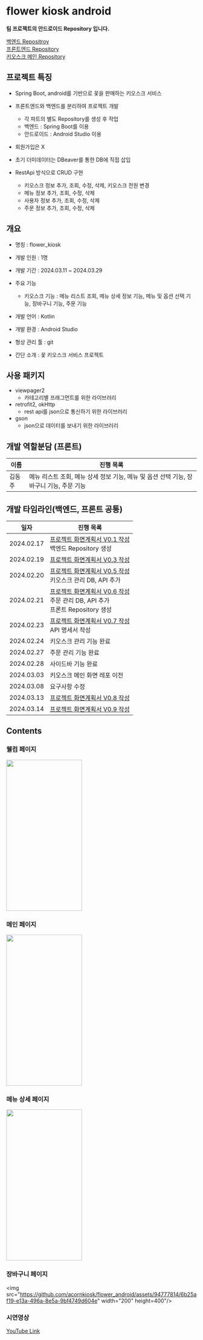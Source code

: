 # flower kiosk android

**팀 프로젝트의 안드로이드 Repository 입니다.**

[백엔드 Repositroy](https://github.com/acornkiosk/Flower_back) <br/>
[프론트엔드 Repository](https://github.com/acornkiosk/flower_front) <br/>
[키오스크 메인 Repository](https://github.com/acornkiosk/flower_kiosk)

## 프로젝트 특징

* Spring Boot, android를 기반으로 꽃을 판매하는 키오스크 서비스
    
* 프론트엔드와 백엔드를 분리하여 프로젝트 개발
    * 각 파트의 별도 Repository를 생성 후 작업
    * 백엔드 : Spring Boot를 이용
    * 안드로이드 : Android Studio 이용

* 회원가입은 X

* 초기 더미데이터는 DBeaver를 통한 DB에 직접 삽입
  
* RestApi 방식으로 CRUD 구현
    * 키오스크 정보 추가, 조회, 수정, 삭제, 키오스크 전원 변경   
    * 메뉴 정보 추가, 조회, 수정, 삭제
    * 사용자 정보 추가, 조회, 수정, 삭제
    * 주문 정보 추가, 조회, 수정, 삭제

## 개요

* 명칭 : flower_kiosk

* 개발 인원 : 1명

* 개발 기간 : 2024.03.11 ~ 2024.03.29

* 주요 기능 
	* 키오스크 기능 : 메뉴 리스트 조회, 메뉴 상세 정보 기능, 메뉴 및 옵션 선택 기능, 장바구니 기능, 주문 기능

* 개발 언어 : Kotlin

* 개발 환경 : Android Studio

* 형상 관리 툴 : git

* 간단 소개 : 꽃 키오스크 서비스 프로젝트
## 사용 패키지
 * viewpager2
   * 카테고리별 프래그먼트를 위한 라이브러리
 * retrofit2, okHttp
   * rest api를 json으로 통신하기 위한 라이브러리
 * gson
   * json으로 데이터를 보내기 위한 라이브러리
## 개발 역할분담 (프론트)

| 이름       | 진행 목록                                                    |
| ------------ | ------------------------------------------------------------- |
| 김동주         | 메뉴 리스트 조회, 메뉴 상세 정보 기능, 메뉴 및 옵션 선택 기능, 장바구니 기능, 주문 기능 |  |                          

## 개발 타임라인(백엔드, 프론트 공통)

| 일자       | 진행 목록                                                    |
| ---------- | ------------------------------------------------------------ |
| 2024.02.17 | [ 프로젝트 화면계획서 V0.1 작성](https://drive.google.com/drive/folders/19cVOkx5jpWMl9KqFia3Dd_BrflqpRaVl) <br />백엔드 Repository 생성 |
| 2024.02.19 | [ 프로젝트 화면계획서 V0.3 작성](https://drive.google.com/drive/folders/19cVOkx5jpWMl9KqFia3Dd_BrflqpRaVl) |
| 2024.02.20 | [ 프로젝트 화면계획서 V0.5 작성](https://drive.google.com/drive/folders/19cVOkx5jpWMl9KqFia3Dd_BrflqpRaVl) <br/> 키오스크 관리 DB, API 추가|
| 2024.02.21 | [ 프로젝트 화면계획서 V0.6 작성](https://drive.google.com/drive/folders/19cVOkx5jpWMl9KqFia3Dd_BrflqpRaVl) <br/> 주문 관리 DB, API 추가<br/> 프론트 Repository 생성|
| 2024.02.23 | [ 프로젝트 화면계획서 V0.7 작성](https://drive.google.com/drive/folders/19cVOkx5jpWMl9KqFia3Dd_BrflqpRaVl) <br/> API 명세서 작성|
| 2024.02.24 | 키오스크 관리 기능 완료|
| 2024.02.27 | 주문 관리 기능 완료|
| 2024.02.28 | 사이드바 기능 완료|
| 2024.03.03 | 키오스크 메인 화면 레포 이전|
| 2024.03.08 | 요구사항 수정|
| 2024.03.13 | [ 프로젝트 화면계획서 V0.8 작성](https://drive.google.com/drive/folders/19cVOkx5jpWMl9KqFia3Dd_BrflqpRaVl)|
| 2024.03.14 | [ 프로젝트 화면계획서 V0.9 작성](https://drive.google.com/drive/folders/19cVOkx5jpWMl9KqFia3Dd_BrflqpRaVl)|


## Contents

### 웰컴 페이지
<img src="https://github.com/acornkiosk/flower_android/assets/94777814/c58ab6b0-d0e8-4251-88ed-3c43461f011e" width="200" height="400"/>

### 메인 페이지
<img src="https://github.com/acornkiosk/flower_android/assets/94777814/92ed11cf-ffcc-41da-b3c7-499d95b5293f" width="200" height="400"/>

### 메뉴 상세 페이지
<img src="https://github.com/acornkiosk/flower_android/assets/94777814/917bd584-9964-4875-835b-f8d5663c13d5" width="200" height="400"/>

### 장바구니 페이지
<img src="https://github.com/acornkiosk/flower_android/assets/94777814/6b25af19-e13a-496a-8e5a-9bf4749d604e" width="200" height=400"/>

### 시연영상
[YouTube Link](https://youtu.be/hw9iefr5Kxk)
